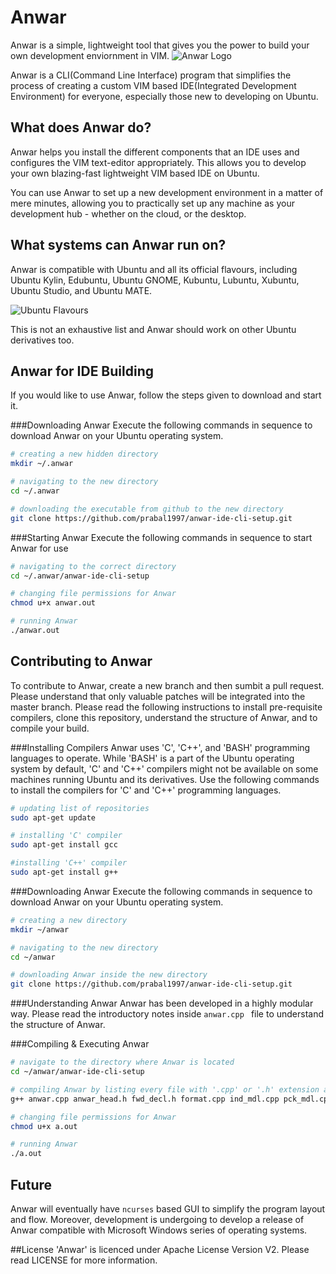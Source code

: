 # Anwar
Anwar is a simple, lightweight tool that gives you the power to build your own development enviornment in VIM.
![Anwar Logo](http://i.imgur.com/kIXS6Yr.jpg)

Anwar is a CLI(Command Line Interface) program that simplifies the process of creating a custom VIM based IDE(Integrated Development Environment) for everyone, especially those new to developing on Ubuntu.
## What does Anwar do?
Anwar helps you install the different components that an IDE uses and configures the VIM text-editor appropriately. This allows you to develop your own blazing-fast lightweight VIM based IDE on Ubuntu.

You can use Anwar to set up a new development environment in a matter of mere minutes, allowing you to practically set up any machine as your development hub - whether on the cloud, or the desktop.

## What systems can Anwar run on?
Anwar is compatible with Ubuntu and all its official flavours, including Ubuntu Kylin, Edubuntu, Ubuntu GNOME, Kubuntu, Lubuntu, Xubuntu, Ubuntu Studio, and Ubuntu MATE.

![Ubuntu Flavours](http://i.imgur.com/E31M5rT.jpg)

This is not an exhaustive list and Anwar should work on other Ubuntu derivatives too.

## Anwar for IDE Building
If you would like to use Anwar, follow the steps given to download and start it.

###Downloading Anwar
Execute the following commands in sequence to download Anwar on your Ubuntu operating system.
```sh
# creating a new hidden directory
mkdir ~/.anwar

# navigating to the new directory
cd ~/.anwar

# downloading the executable from github to the new directory
git clone https://github.com/prabal1997/anwar-ide-cli-setup.git
```

###Starting Anwar
Execute the following commands in sequence to start Anwar for use
```sh
# navigating to the correct directory
cd ~/.anwar/anwar-ide-cli-setup

# changing file permissions for Anwar
chmod u+x anwar.out

# running Anwar
./anwar.out
```

## Contributing to Anwar
To contribute to Anwar, create a new branch and then sumbit a pull request. Please understand that only valuable patches will be integrated into the master branch. Please read the following instructions to install pre-requisite compilers, clone this repository, understand the structure of Anwar, and to compile your build.

###Installing Compilers
Anwar uses 'C', 'C++', and 'BASH' programming languages to operate. While 'BASH' is a part of the Ubuntu operating system by default, 'C' and 'C++' compilers might not be available on some machines running Ubuntu and its derivatives. Use the following commands to install the compilers for 'C' and 'C++' programming languages.
```sh
# updating list of repositories
sudo apt-get update

# installing 'C' compiler
sudo apt-get install gcc

#installing 'C++' compiler
sudo apt-get install g++
```

###Downloading Anwar
Execute the following commands in sequence to download Anwar on your Ubuntu operating system.
```sh
# creating a new directory
mkdir ~/anwar

# navigating to the new directory
cd ~/anwar

# downloading Anwar inside the new directory
git clone https://github.com/prabal1997/anwar-ide-cli-setup.git
```

###Understanding Anwar
Anwar has been developed in a highly modular way. Please read the introductory notes inside ```anwar.cpp ``` file to understand the structure of Anwar.

###Compiling & Executing Anwar
```sh
# navigate to the directory where Anwar is located
cd ~/anwar/anwar-ide-cli-setup

# compiling Anwar by listing every file with '.cpp' or '.h' extension after 'g++'
g++ anwar.cpp anwar_head.h fwd_decl.h format.cpp ind_mdl.cpp pck_mdl.cpp 

# changing file permissions for Anwar
chmod u+x a.out

# running Anwar
./a.out
```
## Future
Anwar will eventually have ```ncurses``` based GUI to simplify the program layout and flow. Moreover, development is undergoing to develop a release of Anwar compatible with Microsoft Windows series of operating systems.

##License
'Anwar' is licenced under Apache License Version V2. Please read LICENSE for more information.


